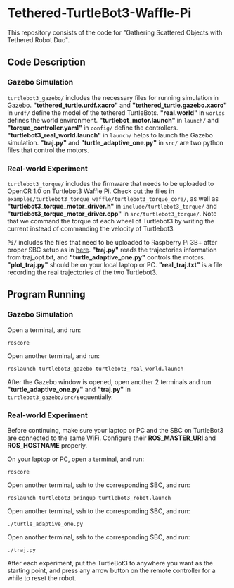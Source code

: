 # Tethered-TurtleBot3-Waffle-Pi
This repository consists of the code for "Gathering Scattered Objects with Tethered Robot Duo".

## Code Description

### Gazebo Simulation

`turtlebot3_gazebo/` includes the necessary files for running simulation in Gazebo. **"tethered_turtle.urdf.xacro"** and **"tethered_turtle.gazebo.xacro"** in `urdf/` define the model of the tethered TurtleBots. **"real.world"** in `worlds` defines the world environment. **"turtlebot_motor.launch"** in `launch/` and **"torque_controller.yaml"** in `config/` define the controllers. **"turtlebot3_real_world.launch"** in `launch/` helps to launch the Gazebo simulation. **"traj.py"** and **"turtle_adaptive_one.py"** in `src/` are two python files that control the motors.

### Real-world Experiment

`turtlebot3_torque/` includes the firmware that needs to be uploaded to OpenCR 1.0 on Turtlebot3 Waffle Pi. Check out the files in `examples/turtlebot3_torque_waffle/turtlebot3_torque_core/`, as well as **"turtlebot3_torque_motor_driver.h"** in `include/turtlebot3_torque/` and **"turtlebot3_torque_motor_driver.cpp"** in `src/turtlebot3_torque/`. Note that we command the torque of each wheel of Turtlebot3 by writing the current instead of commanding the velocity of Turtlebot3.

`Pi/` includes the files that need to be uploaded to Raspberry Pi 3B+ after proper SBC setup as in [here](https://emanual.robotis.com/docs/en/platform/turtlebot3/sbc_setup/#sbc-setup). **"traj.py"** reads the trajectories information from traj_opt.txt, and **"turtle_adaptive_one.py"** controls the motors. **"plot_traj.py"** should be on your local laptop or PC. **"real_traj.txt"** is a file recording the real trajectories of the two Turtlebot3.

## Program Running

### Gazebo Simulation
Open a terminal, and run:
```
roscore
```

Open another terminal, and run:
```
roslaunch turtlebot3_gazebo turtlebot3_real_world.launch
```

After the Gazebo window is opened, open another 2 terminals and run **"turtle_adaptive_one.py"** and **"traj.py"** in `turtlebot3_gazebo/src/`sequentially.

### Real-world Experiment

Before continuing, make sure your laptop or PC and the SBC on TurtleBot3 are connected to the same WiFi. Configure their **ROS_MASTER_URI** and **ROS_HOSTNAME** properly.

On your laptop or PC, open a terminal, and run:
```
roscore
```

Open another terminal, ssh to the corresponding SBC, and run:
```
roslaunch turtlebot3_bringup turtlebot3_robot.launch
```

Open another terminal, ssh to the corresponding SBC, and run:
```
./turtle_adaptive_one.py
```

Open another terminal, ssh to the corresponding SBC, and run:
```
./traj.py
```

After each experiment, put the TurtleBot3 to anywhere you want as the starting point, and press any arrow button on the remote controller for a while to reset the robot.

